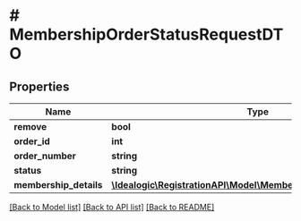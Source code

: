 # # MembershipOrderStatusRequestDTO

## Properties

Name | Type | Description | Notes
------------ | ------------- | ------------- | -------------
**remove** | **bool** |  | [optional]
**order_id** | **int** |  | [optional]
**order_number** | **string** |  | [optional]
**status** | **string** |  | [optional]
**membership_details** | [**\Idealogic\RegistrationAPI\Model\MembershipOrderLineItemDTO[]**](MembershipOrderLineItemDTO.md) |  | [optional]

[[Back to Model list]](../../README.md#models) [[Back to API list]](../../README.md#endpoints) [[Back to README]](../../README.md)
